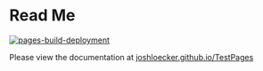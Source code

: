 # Read Me

[![pages-build-deployment](https://github.com/JoshLoecker/TestPages/actions/workflows/pages/pages-build-deployment/badge.svg "Documentation Deployment")](https://github.com/JoshLoecker/TestPages/actions/workflows/pages/pages-build-deployment)

Please view the documentation at [joshloecker.github.io/TestPages](https://joshloecker.github.io/TestPages/)
